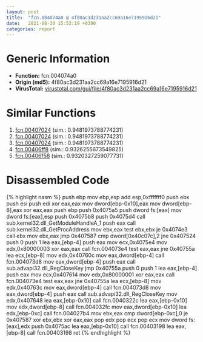 ```yaml
---
layout: post
title:  "fcn.004074a0 @ 4f80ac3d231aa2cc69a16e7195916d21"
date:   2021-08-30 15:52:19 +0300
categories: report
---
```


# Generic Information
- **Function:** fcn.004074a0
- **Origin (md5):** 4f80ac3d231aa2cc69a16e7195916d21
- **VirusTotal:** [virustotal.com/gui/file/4f80ac3d231aa2cc69a16e7195916d21][virustotal_ref]



# Similar Functions

1. [fcn.00407024][similar_1_ref] (sim.: 0.9481973788774231)
2. [fcn.00407024][similar_2_ref] (sim.: 0.9481973788774231)
3. [fcn.00407024][similar_3_ref] (sim.: 0.9481973788774231)
4. [fcn.00406ff8][similar_4_ref] (sim.: 0.9326255673549825)
5. [fcn.00406f58][similar_5_ref] (sim.: 0.9320327259077731)


# Disassembled Code

{% highlight nasm %}
push ebp
mov ebp,esp
add esp,0xfffffff0
push ebx
push esi
push edi
xor eax,eax
mov dword[ebp-0x10],eax
mov dword[ebp-8],eax
xor eax,eax
push ebp
push 0x4075a5
push dword fs:[eax]
mov dword fs:[eax],esp
push 0x4075b8
push 0x4075d4
call sub.kernel32.dll_GetModuleHandleA_1
push eax
call sub.kernel32.dll_GetProcAddress
mov ebx,eax
test ebx,ebx
je 0x4074e3
call ebx
mov ebx,eax
jmp 0x407587
cmp dword[0x40c07c],2
jne 0x407524
push 0
push 1
lea eax,[ebp-4]
push eax
mov ecx,0x4075e4
mov edx,0x80000003
xor eax,eax
call fcn.004073e4
test eax,eax
jne 0x40755a
lea ecx,[ebp-8]
mov edx,0x40760c
mov eax,dword[ebp-4]
call fcn.004073d8
mov eax,dword[ebp-4]
push eax
call sub.advapi32.dll_RegCloseKey
jmp 0x40755a
push 0
push 1
lea eax,[ebp-4]
push eax
mov ecx,0x407614
mov edx,0x80000001
xor eax,eax
call fcn.004073e4
test eax,eax
jne 0x40755a
lea ecx,[ebp-8]
mov edx,0x40763c
mov eax,dword[ebp-4]
call fcn.004073d8
mov eax,dword[ebp-4]
push eax
call sub.advapi32.dll_RegCloseKey
mov edx,0x407648
lea eax,[ebp-0x10]
call fcn.0040322c
lea eax,[ebp-0x10]
mov edx,dword[ebp-8]
call fcn.004032fc
mov eax,dword[ebp-0x10]
lea edx,[ebp-0xc]
call fcn.004027b4
mov ebx,eax
cmp dword[ebp-0xc],0
je 0x407587
xor ebx,ebx
xor eax,eax
pop edx
pop ecx
pop ecx
mov dword fs:[eax],edx
push 0x4075ac
lea eax,[ebp-0x10]
call fcn.00403198
lea eax,[ebp-8]
call fcn.00403198
ret 
{% endhighlight %}


[similar_1_ref]: /report/fcn.00407024@7610eb4a4e290563f87db1cc0480b6e7
[similar_2_ref]: /report/fcn.00407024@e9398015e0cb217dd733ec66460ced7d
[similar_3_ref]: /report/fcn.00407024@e4a72fe437dbc99d650504e450f93aae
[similar_4_ref]: /report/fcn.00406ff8@e1cfd2251920da7635928443c90c6b4d
[similar_5_ref]: /report/fcn.00406f58@241e401b92b37dc9e35b2948d20d17b3
[virustotal_ref]: https://www.virustotal.com/gui/file/4f80ac3d231aa2cc69a16e7195916d21